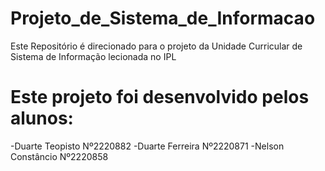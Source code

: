 # Projeto_de_Sistema_de_Informacao


Este Repositório é direcionado para o projeto da Unidade Curricular de Sistema de Informação lecionada no IPL 

# Este projeto foi desenvolvido pelos alunos: 
-Duarte Teopisto   Nº2220882
-Duarte Ferreira   Nº2220871
-Nelson Constâncio Nº2220858

